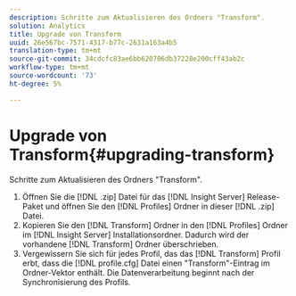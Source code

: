 ```yaml
---
description: Schritte zum Aktualisieren des Ordners "Transform".
solution: Analytics
title: Upgrade von Transform
uuid: 26e567bc-7571-4317-b77c-2631a163a4b5
translation-type: tm+mt
source-git-commit: 34cdcfc83ae6bb620706db37228e200cff43ab2c
workflow-type: tm+mt
source-wordcount: '73'
ht-degree: 5%

---
```



# Upgrade von Transform{#upgrading-transform}

Schritte zum Aktualisieren des Ordners &quot;Transform&quot;.

1. Öffnen Sie die [!DNL .zip] Datei für das [!DNL Insight Server] Release-Paket und öffnen Sie den [!DNL Profiles] Ordner in dieser [!DNL .zip] Datei.
1. Kopieren Sie den [!DNL Transform] Ordner in den [!DNL Profiles] Ordner im [!DNL Insight Server] Installationsordner. Dadurch wird der vorhandene [!DNL Transform] Ordner überschrieben.
1. Vergewissern Sie sich für jedes Profil, das das [!DNL Transform] Profil erbt, dass die [!DNL profile.cfg] Datei einen &quot;Transform&quot;-Eintrag im Ordner-Vektor enthält.
Die Datenverarbeitung beginnt nach der Synchronisierung des Profils.
